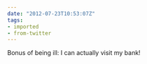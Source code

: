 ```yaml
---
date: "2012-07-23T10:53:07Z"
tags:
- imported
- from-twitter
---
```

Bonus of being ill: I can actually visit my bank\!
